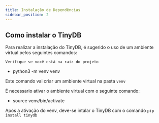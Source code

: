 ```yaml
---
title: Instalação de Dependências
sidebar_position: 2
---
```


## Como instalar o TinyDB

Para realizar a instalação do TinyDB, é sugerido o uso de um ambiente virtual pelos seguintes comandos:

`Verifique se você está na raiz do projeto`

- python3 -m venv venv

Este comando vai criar um ambiente virtual na pasta `venv`

É necessario ativar o ambiente virtual com o seguinte comando:

- source venv/bin/activate

Apos a ativação do venv, deve-se intalar o TinyDB com o comando `pip install tinydb`
